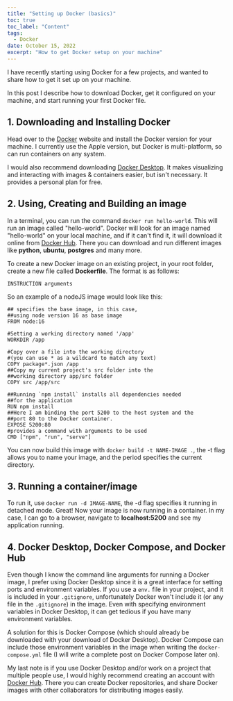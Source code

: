 ```yaml
---
title: "Setting up Docker (basics)"
toc: true
toc_label: "Content"
tags:
  - Docker
date: October 15, 2022
excerpt: "How to get Docker setup on your machine"
---
```


I have recently starting using Docker for a few projects, and wanted to share how to get it set up on your machine.

In this post I describe how to download Docker, get it configured on your machine, and start running your first Docker file.

## 1. Downloading and Installing Docker

Head over to the [Docker](https://www.docker.com) website and install the Docker version for your machine. I currently use the Apple version, but Docker is
multi-platform, so can run containers on any system.

I would also recommend downloading [Docker Desktop](https://www.docker.com/products/docker-desktop/). It makes visualizing and interacting with images & containers easier, but isn't necessary.
It provides a personal plan for free.

## 2. Using, Creating and Building an image

In a terminal, you can run the command `docker run hello-world`. This will run an image called "hello-world". Docker will look for an image named "hello-world" on your local machine, and if it can't find it, it will download it online from [Docker Hub](https://hub.docker.com/). There you can download and run different images like **python**, **ubuntu**, **postgres** and many more.

To create a new Docker image on an existing project, in your root folder, create a new file called **Dockerfile**. The format is as follows:

```docker
INSTRUCTION arguments
```

So an example of a nodeJS image would look like this:

```docker
## specifies the base image, in this case,
##using node version 16 as base image
FROM node:16

#Setting a working directory named '/app'
WORKDIR /app

#Copy over a file into the working directory
#(you can use * as a wildcard to match any text)
COPY package*.json /app
##Copy my current project's src folder into the
##working directory app/src folder
COPY src /app/src

##Running `npm install` installs all dependencies needed
##for the application
RUN npm install
##Here I am binding the port 5200 to the host system and the
##port 80 to the Docker container.
EXPOSE 5200:80
#provides a command with arguments to be used
CMD ["npm", "run", "serve"]
```

You can now build this image with `docker build -t NAME-IMAGE .`, the -t flag allows you to name your image, and the period specifies the current directory.

## 3. Running a container/image

To run it, use `docker run -d IMAGE-NAME`, the -d flag specifies it running in detached mode. Great! Now your image is now running in a container. In my case,
I can go to a browser, navigate to **localhost:5200** and see my application running.

## 4. Docker Desktop, Docker Compose, and Docker Hub

Even though I know the command line arguments for running a Docker image, I prefer using Docker Desktop since it is a great interface for setting ports and environment variables.
If you use a `env.` file in your project, and it is included in your `.gitignore`, unfortunately Docker won't include it (or any file in the `.gitignore`) in the image. Even with
specifying environment variables in Docker Desktop, it can get tedious if you have many environment variables.

A solution for this is Docker Compose (which should already be downloaded
with your download of Docker Desktop). Docker Compose can include those environment variables in the image when writing the `docker-compose.yml` file (I will write a complete post on
Docker Compose later on).

My last note is if you use Docker Desktop and/or work on a project that multiple people use, I would highly recommend creating an account with [Docker Hub](https://hub.docker.com/).
There you can create Docker repositories, and share Docker images with other collaborators for distributing images easily.
